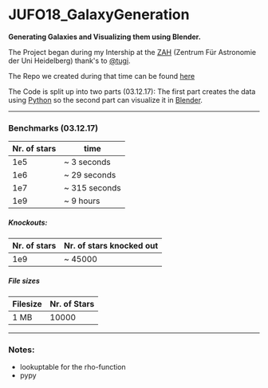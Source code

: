 # JUFO18_GalaxyGeneration
__Generating Galaxies and Visualizing them using Blender.__

The Project began during my Intership at the
[ZAH](https://zah.uni-heidelberg.de/welcome/)
(Zentrum Für Astronomie der Uni Heidelberg) thank's to
[@tugi](https://github.com/tugi).

The Repo we created during that time can be found
[here](https://github.com/HanEmile/Heidelberg)

The Code is split up into two parts (03.12.17): The first part creates the
data using [Python](https://python.org) so the second part can visualize it in
[Blender](https://blender.org).

---

### Benchmarks (03.12.17)


| Nr. of stars | time |
| --- | --- |
| 1e5 | ~ 3 seconds |
| 1e6 | ~ 29 seconds |
| 1e7 | ~ 315 seconds
| 1e9 | ~ 9 hours |

##### Knockouts:
| Nr. of stars | Nr. of stars knocked out |
| --- | --- |
| 1e9 | ~ 45000 |

##### File sizes
| Filesize | Nr. of Stars |
| --- | --- |
| 1 MB | 10000 |

---

### Notes:

- lookuptable for the rho-function
- pypy
